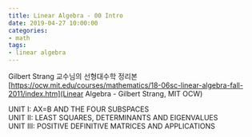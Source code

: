 ```yaml
---
title: Linear Algebra - 00 Intro
date: 2019-04-27 10:00:00
categories:
- math
tags:
- linear algebra
---
```


Gilbert Strang 교수님의 선형대수학 정리본
[https://ocw.mit.edu/courses/mathematics/18-06sc-linear-algebra-fall-2011/index.htm](Linear Algebra - Gilbert Strang, MIT OCW)

UNIT I: AX=B AND THE FOUR SUBSPACES  
UNIT II: LEAST SQUARES, DETERMINANTS AND EIGENVALUES  
UNIT III: POSITIVE DEFINITIVE MATRICES AND APPLICATIONS


